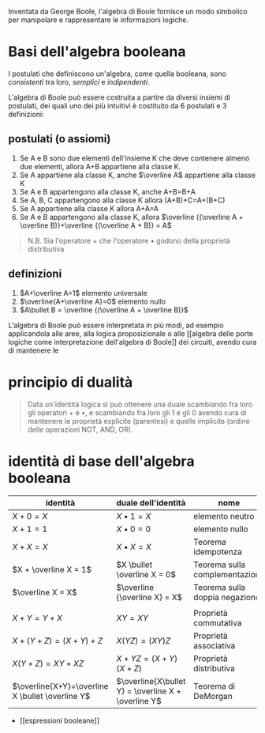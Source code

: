 Inventata da George Boole, l'algebra di Boole fornisce un modo simbolico per manipolare e rappresentare le informazioni logiche.
# Basi dell'algebra booleana
I postulati che definiscono un'algebra, come quella booleana, sono *consistenti* tra loro, *semplici* e *indipendenti*.

L'algebra di Boole può essere costruita a partire da diversi insiemi di postulati, dei quali uno dei più intuitivi è costituito da 6 postulati e 3 definizioni:
## postulati (o assiomi)
1. Se A e B sono due elementi dell'insieme K che deve contenere almeno due elementi, allora A+B appartiene alla classe K.
2. Se A appartiene ala classe K, anche $\overline A$ appartiene alla classe K
3. Se A e B appartengono alla classe K, anche A+B=B+A
4. Se A, B, C appartengono alla classe K allora (A+B)+C=A+(B+C)
5. Se A appartiene alla classe K allora A+A=A
6. Se A e B appartengono alla classe K, allora $\overline {(\overline A + \overline B)}+\overline {(\overline A + B)} = A$
>N.B. Sia l'operatore + che l'operatore $\bullet$ godono della proprietà distributiva
## definizioni
1. $A+\overline A=1$ elemento universale
2. $\overline{A+\overline A}=0$ elemento nullo
3. $A\bullet B = \overline {(\overline A + \overline B)}$ 

L'algebra di Boole può essere interpretata in più modi, ad esempio applicandola alle aree, alla logica proposizionale o alle [[algebra delle porte logiche come interpretazione dell'algebra di Boole]] dei circuiti, avendo cura di mantenere le 
# principio di dualità
> Data un'identità logica si può ottenere una duale scambiando fra loro gli operatori $+$ e $\bullet$, e scambiando fra loro gli 1 e gli 0 avendo cura di mantenere le proprietà esplicite (parentesi) e quelle implicite (ordine delle operazioni NOT, AND, OR).
# identità di base dell'algebra booleana

| identità                                         | duale dell'identità                                 | nome                           |
| ------------------------------------------------ | --------------------------------------------------- | ------------------------------ |
| $X+0=X$                                          | $X \bullet 1 = X$                                   | elemento neutro                |
| $X+1=1$                                          | $X \bullet 0 = 0$                                   | elemento nullo                 |
| $X + X = X$                                      | $X \bullet X = X$                                   | Teorema idempotenza            |
| $X + \overline X = 1$                            | $X \bullet \overline X = 0$                         | Teorema sulla complementazione |
| $\overline X = X$                                | $\overline {\overline X} = X$                       | Teorema sulla doppia negazione |
|                                                  |                                                     |                                |
| $X+Y=Y+X$                                        | $XY = XY$                                           | Proprietà commutativa          |
| $X+(Y+Z)=(X+Y)+Z$                                | $X(YZ)=(XY)Z$                                       | Proprietà associativa          |
| $X(Y+Z)=XY+XZ$                                   | $X+YZ=(X+Y)(X+Z)$                                   | Proprietà distributiva         |
| $\overline{X+Y}=\overline X \bullet \overline Y$ | $\overline{X\bullet Y} = \overline X + \overline Y$ | Teorema di DeMorgan            |
- [[espressioni booleane]]

